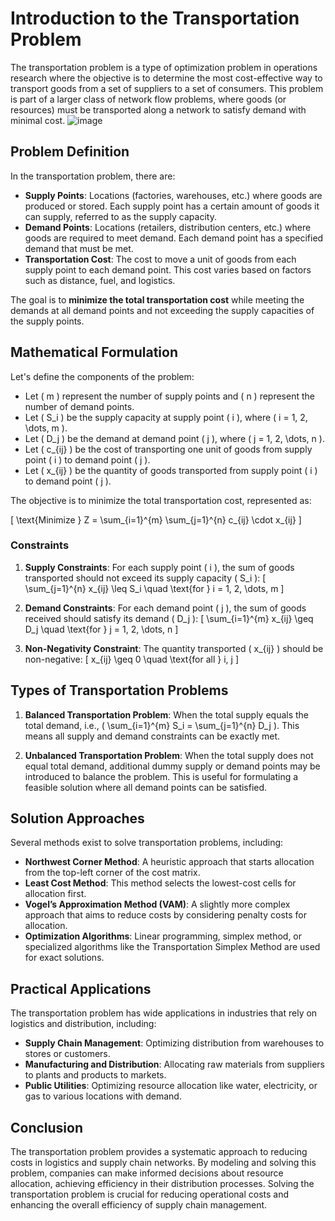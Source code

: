 # Introduction to the Transportation Problem

The transportation problem is a type of optimization problem in operations research where the objective is to determine the most cost-effective way to transport goods from a set of suppliers to a set of consumers. This problem is part of a larger class of network flow problems, where goods (or resources) must be transported along a network to satisfy demand with minimal cost.
![image](https://github.com/user-attachments/assets/4dca7a7a-9c00-48e7-91a4-a218e7939130)


## Problem Definition

In the transportation problem, there are:
- **Supply Points**: Locations (factories, warehouses, etc.) where goods are produced or stored. Each supply point has a certain amount of goods it can supply, referred to as the supply capacity.
- **Demand Points**: Locations (retailers, distribution centers, etc.) where goods are required to meet demand. Each demand point has a specified demand that must be met.
- **Transportation Cost**: The cost to move a unit of goods from each supply point to each demand point. This cost varies based on factors such as distance, fuel, and logistics.

The goal is to **minimize the total transportation cost** while meeting the demands at all demand points and not exceeding the supply capacities of the supply points.

## Mathematical Formulation

Let's define the components of the problem:

- Let \( m \) represent the number of supply points and \( n \) represent the number of demand points.
- Let \( S_i \) be the supply capacity at supply point \( i \), where \( i = 1, 2, \dots, m \).
- Let \( D_j \) be the demand at demand point \( j \), where \( j = 1, 2, \dots, n \).
- Let \( c_{ij} \) be the cost of transporting one unit of goods from supply point \( i \) to demand point \( j \).
- Let \( x_{ij} \) be the quantity of goods transported from supply point \( i \) to demand point \( j \).

The objective is to minimize the total transportation cost, represented as:

\[
\text{Minimize } Z = \sum_{i=1}^{m} \sum_{j=1}^{n} c_{ij} \cdot x_{ij}
\]

### Constraints
1. **Supply Constraints**: For each supply point \( i \), the sum of goods transported should not exceed its supply capacity \( S_i \):
   \[
   \sum_{j=1}^{n} x_{ij} \leq S_i \quad \text{for } i = 1, 2, \dots, m
   \]

2. **Demand Constraints**: For each demand point \( j \), the sum of goods received should satisfy its demand \( D_j \):
   \[
   \sum_{i=1}^{m} x_{ij} \geq D_j \quad \text{for } j = 1, 2, \dots, n
   \]

3. **Non-Negativity Constraint**: The quantity transported \( x_{ij} \) should be non-negative:
   \[
   x_{ij} \geq 0 \quad \text{for all } i, j
   \]

## Types of Transportation Problems

1. **Balanced Transportation Problem**: When the total supply equals the total demand, i.e., \( \sum_{i=1}^{m} S_i = \sum_{j=1}^{n} D_j \). This means all supply and demand constraints can be exactly met.
   
2. **Unbalanced Transportation Problem**: When the total supply does not equal total demand, additional dummy supply or demand points may be introduced to balance the problem. This is useful for formulating a feasible solution where all demand points can be satisfied.

## Solution Approaches

Several methods exist to solve transportation problems, including:
- **Northwest Corner Method**: A heuristic approach that starts allocation from the top-left corner of the cost matrix.
- **Least Cost Method**: This method selects the lowest-cost cells for allocation first.
- **Vogel’s Approximation Method (VAM)**: A slightly more complex approach that aims to reduce costs by considering penalty costs for allocation.
- **Optimization Algorithms**: Linear programming, simplex method, or specialized algorithms like the Transportation Simplex Method are used for exact solutions.

## Practical Applications

The transportation problem has wide applications in industries that rely on logistics and distribution, including:
- **Supply Chain Management**: Optimizing distribution from warehouses to stores or customers.
- **Manufacturing and Distribution**: Allocating raw materials from suppliers to plants and products to markets.
- **Public Utilities**: Optimizing resource allocation like water, electricity, or gas to various locations with demand.

## Conclusion

The transportation problem provides a systematic approach to reducing costs in logistics and supply chain networks. By modeling and solving this problem, companies can make informed decisions about resource allocation, achieving efficiency in their distribution processes. Solving the transportation problem is crucial for reducing operational costs and enhancing the overall efficiency of supply chain management.

